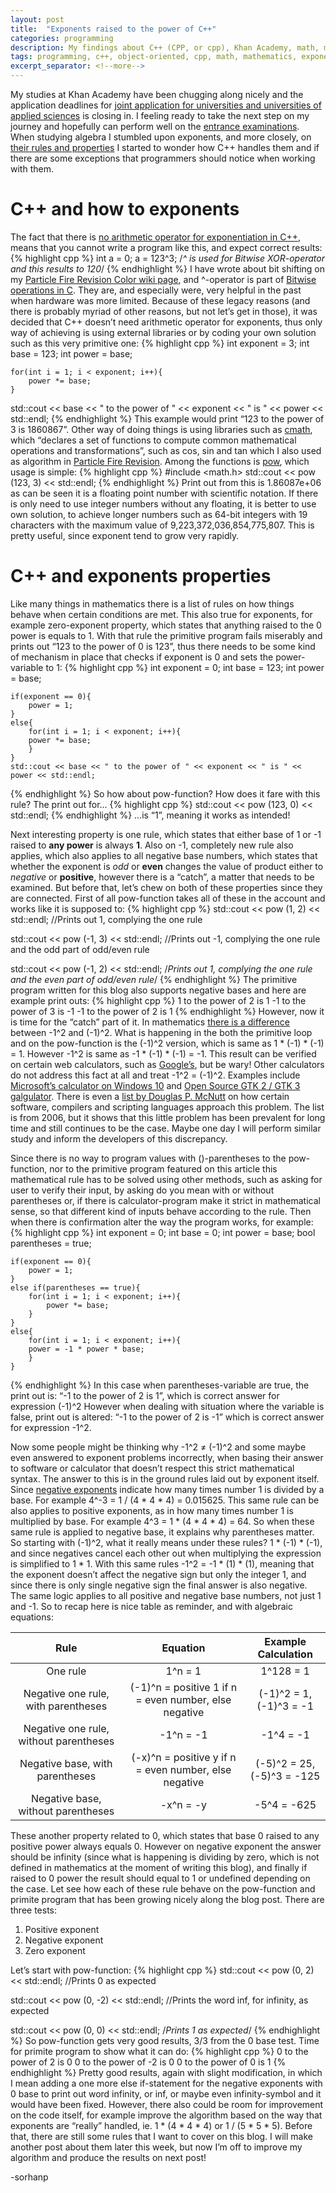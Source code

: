 ```yaml
---
layout: post
title:  "Exponents raised to the power of C++"
categories: programming
description: My findings about C++ (CPP, or cpp), Khan Academy, math, mathematics, exponents, raised to power, c++ mathematics, c++ maths, c++ exponent rules and properties
tags: programming, c++, object-oriented, cpp, math, mathematics, exponent, exponents, raised to power,
excerpt_separator: <!--more-->
---
```


[joint_application]:https://studyinfo.fi/wp2/en/higher-education/applying/
[entrance_exams]:https://studyinfo.fi/wp2/en/higher-education/how-to-apply-for-bachelors/entrance-examinations/
[exponents_rules]:https://www.rapidtables.com/math/number/exponent.html#rules
[arithmetic]:http://www.informit.com/articles/article.aspx?p=1705442&seqNum=6
[bit_shift]:https://github.com/sorhanp/particlefire-revision/wiki/Color
[bitwise]:https://en.wikipedia.org/wiki/Bitwise_operations_in_C
[cmath]:http://www.cplusplus.com/reference/cmath/
[pow]:http://www.cplusplus.com/reference/cmath/pow/
[purple_math]:https://www.purplemath.com/modules/negative4.htm
[google_calc]:https://www.google.com/search?q=-1^2
[microsoft_calc]:https://www.microsoft.com/en-us/p/windows-calculator/9wzdncrfhvn5?activetab=pivot:overviewtab
[galgulator]:http://galculator.mnim.org/
[precedence]:http://macnauchtan.com/pub/precedence.html#_index
[khan_negativeexp]:https://www.khanacademy.org/math/pre-algebra/pre-algebra-exponents-radicals/pre-algebra-negative-exponents/a/negative-exponents-review

My studies at Khan Academy have been chugging along nicely and the application deadlines for [joint application for universities and universities of applied sciences][joint_application] is closing in. I feeling ready to take the next step on my journey and hopefully can perform well on the [entrance examinations][entrance_exams]. When studying algebra I stumbled upon exponents, and more closely, on [their rules and properties][exponents_rules] I started to wonder how C++ handles them and if there are some exceptions that programmers should notice when working with them.<!--more-->

C++ and how to exponents
==================
The fact that there is [no arithmetic operator for exponentiation in C++][arithmetic], means that you cannot write a program like this, and expect correct results:
{% highlight cpp %}
int a = 0;
a = 123^3; 
/*^ is used for Bitwise XOR-operator and this results to 120*/
{% endhighlight %}
I have wrote about bit shifting on my [Particle Fire Revision Color wiki page][bit_shift], and ^-operator is part of [Bitwise operations in C][bitwise]. They are, and especially were, very helpful in the past when hardware was more limited. Because of these legacy reasons (and there is probably myriad of other reasons, but not let’s get in those), it was decided that C++ doesn’t need arithmetic operator for exponents, thus only way of achieving is using external libraries or by coding your own solution such as this very primitive one:
{% highlight cpp %}
int exponent = 3;
int base = 123;
int power = base;

    for(int i = 1; i < exponent; i++){
        power *= base;
    }

std::cout << base << " to the power of " << exponent << " is " << power << std::endl;
{% endhighlight %}
This example would print “123 to the power of 3 is 1860867”. Other way of doing things is using libraries such as [cmath][cmath], which “declares a set of functions to compute common mathematical operations and transformations”, such as cos, sin and tan which I also used as algorithm in [Particle Fire Revision][bit_shift]. Among the functions is [pow][pow], which usage is simple:
{% highlight cpp %}
#include <math.h>
std::cout << pow (123, 3) << std::endl;
{% endhighlight %}
Print out from this is 1.86087e+06 as can be seen it is a floating point number with scientific notation. If there is only need to use integer numbers without any floating, it is better to use own solution, to achieve longer numbers such as 64-bit integers with 19 characters with the maximum value of 9,223,372,036,854,775,807. This is pretty useful, since exponent tend to grow very rapidly.

C++ and exponents properties
==================
Like many things in mathematics there is a list of rules on how things behave when certain conditions are met. This also true for exponents, for example zero-exponent property, which states that anything raised to the 0 power is equals to 1. With that rule the primitive program fails miserably and prints out “123 to the power of 0 is 123”, thus there needs to be some kind of mechanism in place that checks if exponent is 0 and sets the power-variable to 1:
{% highlight cpp %}
    int exponent = 0;
    int base = 123;
    int power = base;
    
    if(exponent == 0){
        power = 1;
    }
    else{
        for(int i = 1; i < exponent; i++){
        power *= base;
        }
    }
    std::cout << base << " to the power of " << exponent << " is " << power << std::endl;
{% endhighlight %}
So how about pow-function? How does it fare with this rule? The print out for...
{% highlight cpp %}
std::cout << pow (123, 0) << std::endl;
{% endhighlight %}
...is “1”, meaning it works as intended!

Next interesting property is one rule, which states that either base of 1 or -1 raised to **any power** is always **1**. Also on -1, completely new rule also applies, which also applies to all negative base numbers, which states that whether the exponent is *odd* or **even** changes the value of product either to *negative* or **positive**, however there is a “catch”, a matter that needs to be examined. But before that, let’s chew on both of these properties since they are connected. First of all pow-function takes all of these in the account and works like it is supposed to:
{% highlight cpp %}
std::cout << pow (1, 2) << std::endl;
//Prints out 1, complying the one rule

std::cout << pow (-1, 3) << std::endl;
//Prints out -1, complying the one rule and the odd part of odd/even rule

std::cout << pow (-1, 2) << std::endl;
/*Prints out 1, complying the one rule and the even part of odd/even rule*/
{% endhighlight %}
The primitive program written for this blog also supports negative bases and here are example print outs:
{% highlight cpp %}
1 to the power of 2 is 1
-1 to the power of 3 is -1
-1 to the power of 2 is 1
{% endhighlight %}
However, now it is time for the “catch” part of it. In mathematics [there is a difference][purple_math] between -1^2 and (-1)^2. What is happening in the both the primitive loop and on the pow-function is the (-1)^2 version, which is same as 1 * (-1) * (-1) = 1. However -1^2 is same as -1 * (-1) * (-1) = -1. This result can be verified on certain web calculators, such as [Google’s][google_calc], but be wary! Other calculators do not address this fact at all and treat -1^2 = (-1)^2. Examples include [Microsoft’s calculator on Windows 10][microsoft_calc] and [Open Source GTK 2 / GTK 3 galgulator][galgulator]. There is even a [list by Douglas P. McNutt][precedence] on how certain software, compilers and scripting languages approach this problem. The list is from 2006, but it shows that this little problem has been prevalent for long time and still continues to be the case. Maybe one day I will perform similar study and inform the developers of this discrepancy.

Since there is no way to program values with ()-parentheses to the pow-function, nor to the primitive program featured on this article this mathematical rule has to be solved using other methods, such as asking for user to verify their input, by asking do you mean with or without parentheses or, if there is calculator-program make it strict in mathematical sense, so that different kind of inputs behave according to the rule. Then when there is confirmation alter the way the program works, for example:
{% highlight cpp %}
    int exponent = 0;
    int base = 0;
    int power = base;
    bool parentheses = true;
    
    if(exponent == 0){
        power = 1;
    }
    else if(parentheses == true){
        for(int i = 1; i < exponent; i++){
            power *= base;
        }
    }
    else{
        for(int i = 1; i < exponent; i++){
        power = -1 * power * base;
        }
    }
{% endhighlight %}
In this case when parentheses-variable are true, the print out is:
“-1 to the power of 2 is 1”, which is correct answer for expression (-1)^2 
However when dealing with situation where the variable is false, print out is altered:
“-1 to the power of 2 is -1” which is correct answer for expression -1^2.

Now some people might be thinking why -1^2 ≠ (-1)^2 and some maybe even answered to exponent problems incorrectly, when basing their answer to software or calculator that doesn’t respect this strict mathematical syntax. The answer to this is in the ground rules laid out by exponent itself. Since [negative exponents][khan_negativeexp] indicate how many times number 1 is divided by a base. For example 4^-3 = 1 / (4 * 4 * 4) = 0.015625. This same rule can be also applies to positive exponents, as in how many times number 1 is multiplied by base. For example 4^3 = 1 * (4 * 4 * 4) = 64. So when these same rule is applied to negative base, it explains why parentheses matter. So starting with (-1)^2, what it really means under these rules? 1 * (-1) * (-1), and since negatives cancel each other out when multiplying the expression is simplified to 1 * 1.  With this same rules -1^2  = -1 * (1) * (1), meaning that the exponent doesn’t affect the negative sign but only the integer 1, and since there is only single negative sign the final answer is also negative. The same logic applies to all positive and negative base numbers, not just 1 and -1. So to recap here is nice table as reminder, and with algebraic equations:

| Rule  | Equation | Example Calculation |
|:-:|:-:|:-:|
| One rule | 1^n = 1 | 1^128 = 1 |
| Negative one rule, with parentheses | (-1)^n = positive 1 if n = even number, else negative | (-1)^2 = 1,<br/> (-1)^3 = -1 |
| Negative one rule, without parentheses | -1^n = -1  | -1^4 = -1 |
| Negative base, with parentheses | (-x)^n = positive y if n = even number, else negative | (-5)^2 = 25,<br/> (-5)^3 = -125 |
| Negative base, without parentheses | -x^n = -y | -5^4 = -625 |

These another property related to 0, which states that base 0 raised to any positive power always equals 0. However on negative exponent the answer should be infinity (since what is happening is dividing by zero, which is not defined in mathematics at the moment of writing this blog), and finally if raised to 0 power the result should equal to 1 or undefined depending on the case. Let see how each of these rule behave on the pow-function and primite program that has been growing nicely along the blog post. There are three tests:

1. Positive exponent
2. Negative exponent
3. Zero exponent

Let’s start with pow-function:
{% highlight cpp %}
std::cout << pow (0, 2) << std::endl;
//Prints 0 as expected

std::cout << pow (0, -2) << std::endl;
//Prints the word inf, for infinity, as expected

std::cout << pow (0, 0) << std::endl;
/*Prints 1 as expected*/
{% endhighlight %}
So pow-function gets very good results, 3/3 from the 0 base test. Time for primite program to show what it can do:
{% highlight cpp %}
0 to the power of 2 is 0
0 to the power of -2 is 0
0 to the power of 0 is 1
{% endhighlight %}
Pretty good results, again with slight modification, in which I mean adding a one more else if-statement for the negative exponents with 0 base to print out word infinity, or inf, or maybe even infinity-symbol and it would have been fixed. However, there also could be room for improvement on the code itself, for example improve the algorithm based on the way that exponents are “really” handled, ie. 1 * (4 * 4 * 4) or 1 / (5 * 5 * 5). Before that, there are still some rules that I want to cover on this blog. I will make another post about them later this week, but now I’m off to improve my algorithm and produce the results on next post!

-sorhanp